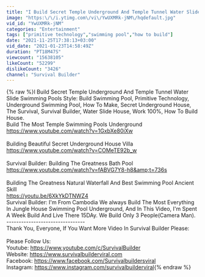 ```yaml
---
title: "I Build Secret Temple Underground And Temple Tunnel Water Slide Swimming Pools"
image: "https:\/\/i.ytimg.com\/vi\/YwUXMRk-jNM\/hqdefault.jpg"
vid_id: "YwUXMRk-jNM"
categories: "Entertainment"
tags: ["primitive technology","swimming pool","how to build"]
date: "2021-11-25T17:38:13+03:00"
vid_date: "2021-01-23T14:58:49Z"
duration: "PT18M47S"
viewcount: "15638105"
likeCount: "52299"
dislikeCount: "3426"
channel: "Survival Builder"
---
```

{% raw %}I Build Secret Temple Underground And Temple Tunnel Water Slide Swimming Pools Style: Build Swimming Pool, Primitive Technology, Underground Swimming Pool, How To Make, Secret Underground House, The Survival, Survival Builder, Water Slide House, Work 100%, How To Build House.<br />Build The Most Temple Swimming Pools Underground<br /><a rel="nofollow" target="blank" href="https://www.youtube.com/watch?v=1GxbXe80iXw">https://www.youtube.com/watch?v=1GxbXe80iXw</a><br /><br />Building Beautiful Secret Underground House Villa <br /><a rel="nofollow" target="blank" href="https://www.youtube.com/watch?v=COMeTE92b_w">https://www.youtube.com/watch?v=COMeTE92b_w</a><br /><br />Survival Builder: Building The Greatness Bath Pool<br /><a rel="nofollow" target="blank" href="https://www.youtube.com/watch?v=fABVG7Y8-h8&amp;t=736s">https://www.youtube.com/watch?v=fABVG7Y8-h8&amp;t=736s</a><br /><br />Building The Greatness Natural Waterfall And Best Swimming Pool Ancient Skill<br /><a rel="nofollow" target="blank" href="https://youtu.be/6XkYkDTNWZ4">https://youtu.be/6XkYkDTNWZ4</a><br />Survival Builder: I'm From Cambodia We always Build The Most Everything In Jungle House Swimming Pool Underground, And In This Video, I'm Spent A Week Build And Live There 15DAy. We Build Only 3 People(Camera Man).<br />--------------------------------<br />Thank You, Everyone, If You Want More Video In Survival Builder Please:<br /><br />Please Follow Us:<br />Youtube: <a rel="nofollow" target="blank" href="https://www.youtube.com/c/SurvivalBuilder">https://www.youtube.com/c/SurvivalBuilder</a><br />Website: <a rel="nofollow" target="blank" href="https://www.survivalbuilderviral.com">https://www.survivalbuilderviral.com</a><br />Facebook: <a rel="nofollow" target="blank" href="https://www.facebook.com/Survivalbuildersviral">https://www.facebook.com/Survivalbuildersviral</a><br />Instagram: <a rel="nofollow" target="blank" href="https://www.instagram.com/survivalbuilderviral">https://www.instagram.com/survivalbuilderviral</a>{% endraw %}
